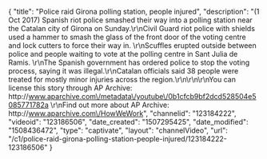 {
    "title": "Police raid Girona polling station, people injured",
    "description": "(1 Oct 2017) Spanish riot police smashed their way into a polling station near the Catalan city of Girona on Sunday.\r\nCivil Guard riot police with shields used a hammer to smash the glass of the front door of the voting centre and lock cutters to force their way in. \r\nScuffles erupted outside between police and people waiting to vote at the polling centre in Sant Julia de Ramis. \r\nThe Spanish government has ordered police to stop the voting process, saying it was illegal.\r\nCatalan officials said 38 people were treated for mostly minor injuries across the region.\r\n\r\n\r\nYou can license this story through AP Archive: http:\/\/www.aparchive.com\/metadata\/youtube\/0b1cfcb9bf2dcd528504e5085771782a \r\nFind out more about AP Archive: http:\/\/www.aparchive.com\/HowWeWork",
    "channelid": "123184222",
    "videoid": "123186506",
    "date_created": "1507295425",
    "date_modified": "1508436472",
    "type": "captivate",
    "layout": "channelVideo",
    "url": "\/c1\/police-raid-girona-polling-station-people-injured\/123184222-123186506"
}